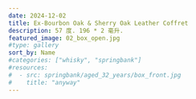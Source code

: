 ```yaml
---
date: 2024-12-02
title: Ex-Bourbon Oak & Sherry Oak Leather Coffret
description: 57 度. 196 * 2 毫升.
featured_image: 02_box_open.jpg
#type: gallery
sort_by: Name
#categories: ["whisky", "springbank"]
#resources:
#  - src: springbank/aged_32_years/box_front.jpg
#    title: "anyway"
---
```

